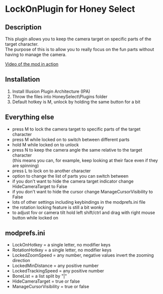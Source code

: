 # LockOnPlugin for Honey Select

## Description
This plugin allows you to keep the camera target on specific parts of the target character.  
The purpose of this is to allow you to really focus on the fun parts without having to manage the camera.

[Video of the mod in action](https://my.mixtape.moe/rgkydu.m4v)

## Installation
1. Install Illusion Plugin Architecture (IPA)
2. Throw the files into HoneySelect\Plugins folder
3. Default hotkey is M, unlock by holding the same button for a bit

## Everything else
- press M to lock the camera target to specific parts of the target character
- press M while locked on to switch between different parts
- hold M while locked on to unlock
- press N to keep the camera angle the same relative to the target character  
(this means you can, for example, keep looking at their face even if they are spinning)
- press L to lock on to another character
- option to change the list of parts you can switch between
- if you don't want to hide the camera target indicator change HideCameraTarget to False
- if you don't want to hide the cursor change ManageCursorVisibility to False
- lots of other settings including keybindings in the modprefs.ini file
- the rotation locking feature is still a bit wonky
- to adjust fov or camera tilt hold left shift/ctrl and drag with right mouse button while locked on

## modprefs.ini
- LockOnHotkey = a single letter, no modifier keys
- RotationHotkey = a single letter, no modifier keys
- LockedZoomSpeed = any number, negative values invert the zooming direction
- LockedMinDistance = any positive number
- LockedTrackingSpeed = any positive number
- BoneList = a list split by "|"
- HideCameraTarget = true or false
- ManageCursorVisibility = true or false
